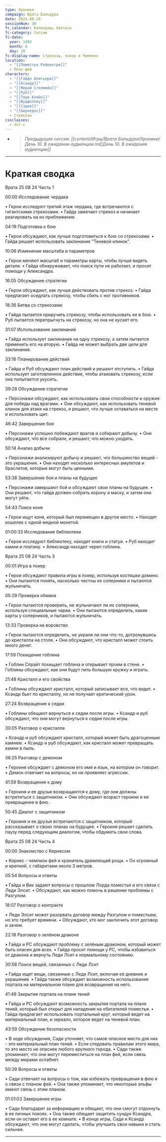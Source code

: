 ```yaml
---
type: Хроники
compaign: Врата Бальдура
date: 2024-08-24
sessionNum: 30
fc_calendar: Календарь Хаптоса
fc-category: Сессии
fc-date:
  year: 1483
  month: 0
  day: 10
fc-display-name: Стрекозы, покер и Чемпион
location:
  - "[[Поместье Рейвентри]]"
  - План фей
characters:
  - "[[Гайдо Алигьери]]"
  - "[[Ксандр]]"
  - "[[Мирай Стелмейн]]"
  - "[[Руб]]"
  - "[[Тори Кляйн]]"
  - "[[Вудфеллоу]]"
  - "[[Сэдия]]"
  - "[[Кирнерос]]"
  - Стрекозы
cssclasses:
  - dvl-c
---
```


<!-- QueryToSerialize: LIST without ID "> *Предыдущая сессия*: *" + file.link + "*" From "content/Игры/Врата Бальдура/Хроники" WHERE sessionNum < this.sessionNum SORT sessionNum desc Limit 1 -->
<!-- SerializedQuery: LIST without ID "> *Предыдущая сессия*: *" + file.link + "*" From "content/Игры/Врата Бальдура/Хроники" WHERE sessionNum < this.sessionNum SORT sessionNum desc Limit 1 -->
- > *Предыдущая сессия*: *[[content/Игры/Врата Бальдура/Хроники/День 10. В ожидании аудиенции.md|День 10. В ожидании аудиенции]]*
<!-- SerializedQuery END -->
---


# Краткая сводка

Врата 25 08 24 Часть 1

00:00 Исследование чердака

• Герои исследуют третий этаж чердака, где встречаются с гигантскими стрекозами.
• Гайда замечает стрекоз и начинает реагировать на их приближение.

04:19 Подготовка к бою

• Герои обсуждают, как лучше подготовиться к бою со стрекозами.
• Гайда решает использовать заклинание "Теневой клинок".

10:06 Изменение масштаба и параметров

• Герои меняют масштаб и параметры карты, чтобы лучше видеть детали.
• Гайда обнаруживает, что поиск пути не работает, и просит помощи у Александра.

16:05 Обсуждение стратегии

• Герои обсуждают, как лучше действовать против стрекоз.
• Гайда предлагает оседлать стрекозу, чтобы сбить с ног противников.

18:36 Битва со стрекозами

• Гайда пытается приручить стрекозу, чтобы использовать ее в бою.
• Руб пытается перепрыгнуть на стрекозу, но она не кусает его.

31:07 Использование заклинаний

• Гайда использует заклинание на одну стрекозу, а затем пытается применить его на вторую.
• Гайда не может выбрать две цели для заклинания.

33:16 Планирование действий

• Гайда и Руб обсуждают план действий и решают отступить.
• Гайда использует заготовленное действие, чтобы атаковать стрекозу, если она попытается укусить.

39:28 Обсуждение стратегии

• Персонажи обсуждают, как использовать свои способности и оружие для победы над врагами.
• Они обсуждают, как использовать теневой клинок для атаки на стрекоз, и решают, что лучше оставаться на месте и использовать щит.

46:42 Завершение боя

• Персонажи успешно побеждают врагов и собирают добычу.
• Они обсуждают, что все собрали, и решают, что можно уходить.

50:14 Анализ добычи

• Персонажи анализируют добычу и решают, что большинство вещей - это украшения.
• Они находят несколько интересных амулетов и браслетов, которые могут быть ценными.

53:38 Завершение боя и планы на будущее

• Персонажи завершают бой и обсуждают свои планы на будущее.
• Они решают, что гайда должен собрать корону и маску, и затем они могут уйти.

54:43 Поиск коня

• Герои ищут коня, который был перемещен в другое место.
• Находят кошелек с одной медной монетой.

01:00:33 Исследование библиотеки

• Герои исследуют библиотеку, находят книги и статуи.
• Руб находит камни и платину.
• Александр находит череп гоблина.

Врата 25 08 24 Часть 3

00:01 Игра в покер

• Герои обсуждают правила игры в покер, используя костяшки домино.
• Они пытаются понять, насколько честны их соперники и пытаются жульничать.

05:29 Проверка обмана

• Герои пытаются проверить, не жульничают ли их соперники, используя специальные чарки.
• Они пытаются определить, какие карты у соперников, и пытаются жульничать.

13:33 Проверка на воровство

• Герои пытаются определить, не украли ли они что-то, дотронувшись до кристалла на столе.
• Они обсуждают, что кристалл может стоить много денег.

17:59 Похищение гоблина

• Гоблин Спрайт похищает гоблина и открывает проем в стене.
• Гоблины обсуждают, как они будут пить большую кружку и играть.

21:48 Кристалл и его свойства

• Гоблины обсуждают кристалл, который записывает все, что видит.
• Ксандр бьет по кристаллу, но не получает критический урон.

27:24 Возвращение к седии

• Гоблины обещают вернуться к седии после игры.
• Ксандр и руб обсуждают, что они могут вернуться к седии после игры.

30:05 Разговор о кристалле

• Ксандр и руб обсуждают кристалл, который может быть драгоценным камнем.
• Ксандр и руб обсуждают, как кристалл может превращать камни в пыль.

36:25 Разговор с демоном

• Героиня обсуждает с демоном его имя и язык, на котором он говорит.
• Демон отвечает на вопросы, но не проявляет агрессии.

41:59 Возвращение к дому

• Героиня и ее друзья возвращаются к дому, где они должны встретиться с защитником.
• Они обсуждают возраст героини и ее превращение в фею.

50:45 Диалог с защитником

• Героиня и ее друзья встречаются с защитником, который рассказывает о своих планах на будущее.
• Героиня решает сделать паузу перед следующим диалогом, чтобы обдумать свои слова.

Врата 25 08 24 Часть 4

00:00 Знакомство с Кернесом

• Кернес - чемпион фей и хранитель дремлющей рощи.
• Он огромный и крепкий, с габаритами около 3 метров.

05:54 Вопросы и ответы

• Гайда и Вик задают вопросы о прошлом Лорда поместья и его связи с Леди Элсит.
• Обсуждают, как можно помочь в решении проблемы с Разгулом.

18:07 Разговор о контракте

• Леди Элсит может разорвать договор между Разгулом и поместьем, но это требует времени.
• Обсуждают, кто мог заключить этот договор и зачем.

22:18 Разговор о зелёном драконе

• Гайда и РС обсуждают проблему с зелёным драконом, который может быть опасен для всех.
• Гайда просит помощи у РС, чтобы избавиться от дракона и вернуть Леди Лсит к нормальному состоянию.

30:58 Поиск вещей, связанных с Леди Лсит

• Гайда ищет вещи, связанные с Леди Лсит, включая её дневник и украшения.
• Гайда также обсуждает возможность использования портала на материальном плане для возвращения на него.

41:49 Закрытие портала на плане теней

• Гайда и РС обсуждают возможность закрытия портала на плане теней, который был открыт для нападения на обитателей поместья.
• Гайда предлагает использовать портальный круг, который ведет на материальный план, и зеркало, которое ведет на теневой план.

43:59 Обсуждение безопасности

• В ходе обсуждения, Сади уточняет, что самое опасное место для них - это материальный план теней.
• Если следовать правилам этого мира, то это место не опаснее любого крупного города.
• Сади также упоминает, что они могут переместиться на план фей, если связь между мирами ослабнет.

50:39 Вопросы и ответы

• Сади отвечает на вопросы о том, как избежать превращения в фею и о связи с планом фей.
• Она также упоминает, что некоторые эльфы имеют связь с этим планом.

01:01:03 Завершение игры

• Сади благодарит за информацию и обещает, что они смогут отдохнуть в ее личных покоях.
• Она также обещает защитить сундук Ксандра, если он оставит его в ее комнате.
• В конце игры, Сади и Ксандр обсуждают, что они могут сделать, чтобы улучшить свои навыки и стать сильнее.


---
<!-- QueryToSerialize: LIST without ID "> *Следующая сессия*: " + file.link From "content/Игры/Врата Бальдура/Хроники" WHERE sessionNum > this.sessionNum SORT sessionNum asc Limit 1 -->
